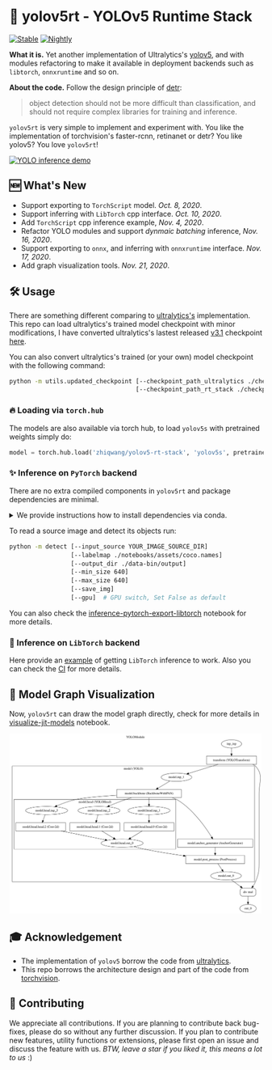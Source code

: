 # 🔦 yolov5rt - YOLOv5 Runtime Stack

[![Stable](https://github.com/zhiqwang/yolov5-rt-stack/workflows/Stable/badge.svg)](https://github.com/zhiqwang/yolov5-rt-stack/actions?query=workflow%3AStable) [![Nightly](https://github.com/zhiqwang/yolov5-rt-stack/workflows/Nightly/badge.svg)](https://github.com/zhiqwang/yolov5-rt-stack/actions?query=workflow%3ANightly)

**What it is.** Yet another implementation of Ultralytics's [yolov5](https://github.com/ultralytics/yolov5), and with modules refactoring to make it available in deployment backends such as `libtorch`, `onnxruntime` and so on.

**About the code.** Follow the design principle of [detr](https://github.com/facebookresearch/detr):

> object detection should not be more difficult than classification, and should not require complex libraries for training and inference.

`yolov5rt` is very simple to implement and experiment with. You like the implementation of torchvision's faster-rcnn, retinanet or detr? You like yolov5? You love `yolov5rt`!

<a href=".github/zidane.jpg"><img src=".github/zidane.jpg" alt="YOLO inference demo" width="500"/></a>

## 🆕 What's New

- Support exporting to `TorchScript` model. *Oct. 8, 2020*.
- Support inferring with `LibTorch` cpp interface. *Oct. 10, 2020*.
- Add `TorchScript` cpp inference example, *Nov. 4, 2020*.
- Refactor YOLO modules and support *dynmaic batching* inference, *Nov. 16, 2020*.
- Support exporting to `onnx`, and inferring with `onnxruntime` interface. *Nov. 17, 2020*.
- Add graph visualization tools. *Nov. 21, 2020*.

## 🛠️ Usage

There are something different comparing to [ultralytics's](https://github.com/ultralytics/yolov5/blob/master/models/yolo.py) implementation. This repo can load ultralytics's trained model checkpoint with minor modifications, I have converted ultralytics's lastest released [v3.1](https://github.com/ultralytics/yolov5/releases/download/v3.1/yolov5s.pt) checkpoint [here](https://github.com/zhiqwang/yolov5-rt-stack/releases/download/v0.2.1/yolov5s.pt).

You can also convert ultralytics's trained (or your own) model checkpoint with the following command:

```bash
python -m utils.updated_checkpoint [--checkpoint_path_ultralytics ./checkpoint/yolov5s_ultralytics.pt]
                                   [--checkpoint_path_rt_stack ./checkpoints/yolov5s_rt.pt]
```

### 🔥 Loading via `torch.hub`

The models are also available via torch hub, to load `yolov5s` with pretrained weights simply do:

```python
model = torch.hub.load('zhiqwang/yolov5-rt-stack', 'yolov5s', pretrained=True)
```

### ✨ Inference on `PyTorch` backend

There are no extra compiled components in `yolov5rt` and package dependencies are minimal.

<details>
  <summary>We provide instructions how to install dependencies via conda.</summary><br/>

  First, clone the repository locally:

  ```bash
  git clone https://github.com/zhiqwang/yolov5-rt-stack.git
  ```

  Then, install PyTorch 1.7.0+ and torchvision 0.8.1+:

  ```bash
  conda install pytorch torchvision cudatoolkit=10.2 -c pytorch
  ```

</details>

To read a source image and detect its objects run:

```bash
python -m detect [--input_source YOUR_IMAGE_SOURCE_DIR]
                 [--labelmap ./notebooks/assets/coco.names]
                 [--output_dir ./data-bin/output]
                 [--min_size 640]
                 [--max_size 640]
                 [--save_img]
                 [--gpu]  # GPU switch, Set False as default
```

You can also check the [inference-pytorch-export-libtorch](notebooks/inference-pytorch-export-libtorch.ipynb) notebook for more details.

### 🚀 Inference on `LibTorch` backend

Here provide an [example](./deployment) of getting `LibTorch` inference to work. Also you can check the [CI](.github/workflows/stable.yml) for more details.

## 🎨 Model Graph Visualization

Now, `yolov5rt` can draw the model graph directly, check for more details in [visualize-jit-models](notebooks/visualize-jit-models.ipynb) notebook.

<a href="notebooks/assets/yolov5.detail.svg"><img src="notebooks/assets/yolov5.detail.svg" alt="YOLO model visualize" width="500"/></a>

## 🎓 Acknowledgement

- The implementation of `yolov5` borrow the code from [ultralytics](https://github.com/ultralytics/yolov5).
- This repo borrows the architecture design and part of the code from [torchvision](https://github.com/pytorch/vision).

## 🌟 Contributing

We appreciate all contributions. If you are planning to contribute back bug-fixes, please do so without any further discussion. If you plan to contribute new features, utility functions or extensions, please first open an issue and discuss the feature with us. *BTW, leave a star if you liked it, this means a lot to us* :)
